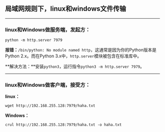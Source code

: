 ## 局域网规则下，linux和windows文件传输

---

### linux和Windows做服务端，发起方：

```shell
python -m http.server 7979
```

**报错：**`/bin/python: No module named http`，这通常是因为你的Python版本是Python 2.x。而在Python 3.x中，`http.server`模块被包含在标准库中。

**解决方法：**安装`python3`，运行指令`python3 -m http.server 7979`。



---

### linux和Windows做客户端，接受方：

**linux：**

```shell
wget http://192.168.255.128:7979/haha.txt
```

**Windows：**

```shell
crul http://192.168.255.128:7979/haha.txt -o haha.txt
```

